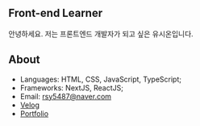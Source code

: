 ## Front-end Learner

안녕하세요. 저는 프론트엔드 개발자가 되고 싶은 유시온입니다.   

## About 
- Languages: HTML, CSS, JavaScript, TypeScript;
- Frameworks: NextJS, ReactJS;
- Email: rsy5487@naver.com
- [Velog](https://velog.io/@yoosion030)
- [Portfolio](https://yoosion030.github.io/Portfolio/)

